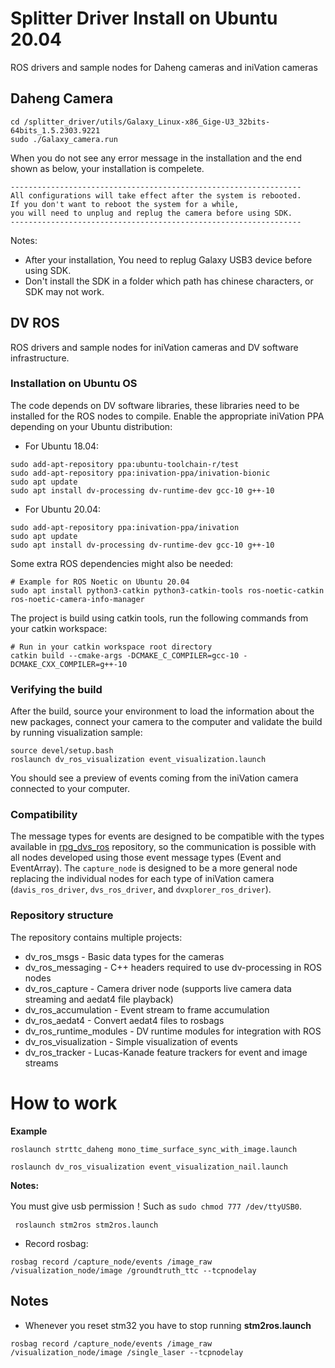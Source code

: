 # Splitter Driver Install on Ubuntu 20.04

ROS drivers and sample nodes for Daheng cameras and iniVation cameras

## Daheng Camera

```
cd /splitter_driver/utils/Galaxy_Linux-x86_Gige-U3_32bits-64bits_1.5.2303.9221
sudo ./Galaxy_camera.run
```

When you do not see any error message in the installation and the end shown as below, your installation is compelete.
```
-----------------------------------------------------------------
All configurations will take effect after the system is rebooted.
If you don't want to reboot the system for a while,
you will need to unplug and replug the camera before using SDK.
-----------------------------------------------------------------
```

Notes:
- After your installation, You need to replug Galaxy USB3 device before using SDK.
- Don't install the SDK in a folder which path has chinese characters, or SDK may not work. 

## DV ROS

ROS drivers and sample nodes for iniVation cameras and DV software infrastructure.

### Installation on Ubuntu OS

The code depends on DV software libraries, these libraries need to be installed for the ROS nodes to compile.
Enable the appropriate iniVation PPA depending on your Ubuntu distribution:

* For Ubuntu 18.04:
```
sudo add-apt-repository ppa:ubuntu-toolchain-r/test
sudo add-apt-repository ppa:inivation-ppa/inivation-bionic
sudo apt update
sudo apt install dv-processing dv-runtime-dev gcc-10 g++-10
```

* For Ubuntu 20.04:
```
sudo add-apt-repository ppa:inivation-ppa/inivation
sudo apt update
sudo apt install dv-processing dv-runtime-dev gcc-10 g++-10
```

Some extra ROS dependencies might also be needed:
```
# Example for ROS Noetic on Ubuntu 20.04
sudo apt install python3-catkin python3-catkin-tools ros-noetic-catkin ros-noetic-camera-info-manager
```

The project is build using catkin tools, run the following commands from your catkin workspace:
```
# Run in your catkin workspace root directory
catkin build --cmake-args -DCMAKE_C_COMPILER=gcc-10 -DCMAKE_CXX_COMPILER=g++-10
```

### Verifying the build

After the build, source your environment to load the information about the new packages, connect your camera
to the computer and validate the build by running visualization sample:
```
source devel/setup.bash
roslaunch dv_ros_visualization event_visualization.launch
```

You should see a preview of events coming from the iniVation camera connected to your computer.

### Compatibility

The message types for events are designed to be compatible with the types available in
[rpg_dvs_ros](https://github.com/uzh-rpg/rpg_dvs_ros) repository, so the communication is possible with all nodes
developed using those event message types (Event and EventArray). The `capture_node` is designed to be a more general
node replacing the individual nodes for each type of iniVation camera (`davis_ros_driver`, `dvs_ros_driver`, and `dvxplorer_ros_driver`).

### Repository structure

The repository contains multiple projects:
* dv_ros_msgs - Basic data types for the cameras
* dv_ros_messaging - C++ headers required to use dv-processing in ROS nodes
* dv_ros_capture - Camera driver node (supports live camera data streaming and aedat4 file playback)
* dv_ros_accumulation - Event stream to frame accumulation
* dv_ros_aedat4 - Convert aedat4 files to rosbags
* dv_ros_runtime_modules - DV runtime modules for integration with ROS
* dv_ros_visualization - Simple visualization of events
* dv_ros_tracker - Lucas-Kanade feature trackers for event and image streams

# How to work
**Example**
```
roslaunch strttc_daheng mono_time_surface_sync_with_image.launch
```
```
roslaunch dv_ros_visualization event_visualization_nail.launch
```
**Notes:**

You must give usb permission！Such as `sudo chmod 777 /dev/ttyUSB0`.
```
 roslaunch stm2ros stm2ros.launch
```
* Record rosbag:

```
rosbag record /capture_node/events /image_raw /visualization_node/image /groundtruth_ttc --tcpnodelay
```

## Notes
* Whenever you reset stm32 you have to stop running **stm2ros.launch**

```
rosbag record /capture_node/events /image_raw /visualization_node/image /single_laser --tcpnodelay
```